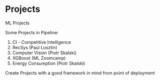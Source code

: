 # Projects
ML Projects

Some Projects in Pipeline:
1. CI - Competitive Intelligence
2. RecSys (Paul Lusztin)
3. Computer Vision (Piotr Skalski)
4. XGBoost (ML Zoomcamp)
5. Energy Consumption (Piotr Skalski)

Create Projects with a good framework in mind from point of deployment
